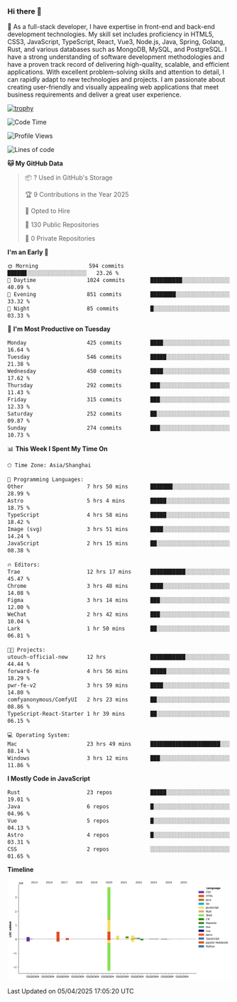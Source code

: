 ### Hi there 👋

🌱 As a full-stack developer, I have expertise in front-end and back-end development technologies. My skill set includes proficiency in HTML5, CSS3, JavaScript, TypeScript, React, Vue3, Node.js, Java, Spring, Golang, Rust, and various databases such as MongoDB, MySQL, and PostgreSQL. I have a strong understanding of software development methodologies and have a proven track record of delivering high-quality, scalable, and efficient applications. With excellent problem-solving skills and attention to detail, I can rapidly adapt to new technologies and projects. I am passionate about creating user-friendly and visually appealing web applications that meet business requirements and deliver a great user experience.

[![trophy](https://github-profile-trophy.vercel.app/?username=elton&rank=SECRET,SSS,SS,S,AAA,AA,A&theme=onedark&no-frame=true&margin-w=10)](https://github.com/ryo-ma/github-profile-trophy)

<!--START_SECTION:waka-->
![Code Time](http://img.shields.io/badge/Code%20Time-1%2C483%20hrs%2022%20mins-blue)

![Profile Views](http://img.shields.io/badge/Profile%20Views-0-blue)

![Lines of code](https://img.shields.io/badge/From%20Hello%20World%20I%27ve%20Written-5.6%20million%20lines%20of%20code-blue)

**🐱 My GitHub Data** 

> 📦 ? Used in GitHub's Storage 
 > 
> 🏆 9 Contributions in the Year 2025
 > 
> 💼 Opted to Hire
 > 
> 📜 130 Public Repositories 
 > 
> 🔑 0 Private Repositories 
 > 
**I'm an Early 🐤** 

```text
🌞 Morning                594 commits         ██████░░░░░░░░░░░░░░░░░░░   23.26 % 
🌆 Daytime                1024 commits        ██████████░░░░░░░░░░░░░░░   40.09 % 
🌃 Evening                851 commits         ████████░░░░░░░░░░░░░░░░░   33.32 % 
🌙 Night                  85 commits          █░░░░░░░░░░░░░░░░░░░░░░░░   03.33 % 
```
📅 **I'm Most Productive on Tuesday** 

```text
Monday                   425 commits         ████░░░░░░░░░░░░░░░░░░░░░   16.64 % 
Tuesday                  546 commits         █████░░░░░░░░░░░░░░░░░░░░   21.38 % 
Wednesday                450 commits         ████░░░░░░░░░░░░░░░░░░░░░   17.62 % 
Thursday                 292 commits         ███░░░░░░░░░░░░░░░░░░░░░░   11.43 % 
Friday                   315 commits         ███░░░░░░░░░░░░░░░░░░░░░░   12.33 % 
Saturday                 252 commits         ██░░░░░░░░░░░░░░░░░░░░░░░   09.87 % 
Sunday                   274 commits         ███░░░░░░░░░░░░░░░░░░░░░░   10.73 % 
```


📊 **This Week I Spent My Time On** 

```text
🕑︎ Time Zone: Asia/Shanghai

💬 Programming Languages: 
Other                    7 hrs 50 mins       ███████░░░░░░░░░░░░░░░░░░   28.99 % 
Astro                    5 hrs 4 mins        █████░░░░░░░░░░░░░░░░░░░░   18.75 % 
TypeScript               4 hrs 58 mins       █████░░░░░░░░░░░░░░░░░░░░   18.42 % 
Image (svg)              3 hrs 51 mins       ████░░░░░░░░░░░░░░░░░░░░░   14.24 % 
JavaScript               2 hrs 15 mins       ██░░░░░░░░░░░░░░░░░░░░░░░   08.38 % 

🔥 Editors: 
Trae                     12 hrs 17 mins      ███████████░░░░░░░░░░░░░░   45.47 % 
Chrome                   3 hrs 48 mins       ████░░░░░░░░░░░░░░░░░░░░░   14.08 % 
Figma                    3 hrs 14 mins       ███░░░░░░░░░░░░░░░░░░░░░░   12.00 % 
WeChat                   2 hrs 42 mins       ███░░░░░░░░░░░░░░░░░░░░░░   10.04 % 
Lark                     1 hr 50 mins        ██░░░░░░░░░░░░░░░░░░░░░░░   06.81 % 

🐱‍💻 Projects: 
utouch-official-new      12 hrs              ███████████░░░░░░░░░░░░░░   44.44 % 
forward-fe               4 hrs 56 mins       █████░░░░░░░░░░░░░░░░░░░░   18.29 % 
pwr-fe-v2                3 hrs 59 mins       ████░░░░░░░░░░░░░░░░░░░░░   14.80 % 
comfyanonymous/ComfyUI   2 hrs 23 mins       ██░░░░░░░░░░░░░░░░░░░░░░░   08.86 % 
TypeScript-React-Starter 1 hr 39 mins        ██░░░░░░░░░░░░░░░░░░░░░░░   06.15 % 

💻 Operating System: 
Mac                      23 hrs 49 mins      ██████████████████████░░░   88.14 % 
Windows                  3 hrs 12 mins       ███░░░░░░░░░░░░░░░░░░░░░░   11.86 % 
```

**I Mostly Code in JavaScript** 

```text
Rust                     23 repos            █████░░░░░░░░░░░░░░░░░░░░   19.01 % 
Java                     6 repos             █░░░░░░░░░░░░░░░░░░░░░░░░   04.96 % 
Vue                      5 repos             █░░░░░░░░░░░░░░░░░░░░░░░░   04.13 % 
Astro                    4 repos             █░░░░░░░░░░░░░░░░░░░░░░░░   03.31 % 
CSS                      2 repos             ░░░░░░░░░░░░░░░░░░░░░░░░░   01.65 % 
```



**Timeline**

![Lines of Code chart](https://raw.githubusercontent.com/elton/elton/main/assets/bar_graph.png)


 Last Updated on 05/04/2025 17:05:20 UTC
<!--END_SECTION:waka-->

<!--
**elton/elton** is a ✨ _special_ ✨ repository because its `README.md` (this file) appears on your GitHub profile.

Here are some ideas to get you started:

- 🔭 I’m currently working on ...
- 🌱 I’m currently learning ...
- 👯 I’m looking to collaborate on ...
- 🤔 I’m looking for help with ...
- 💬 Ask me about ...
- 📫 How to reach me: ...
- 😄 Pronouns: ...
- ⚡ Fun fact: ...
-->
